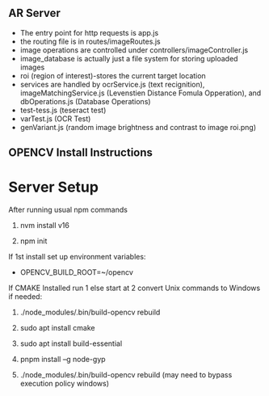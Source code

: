 ## AR Server
* The entry point for http requests is app.js
* the routing file is in routes/imageRoutes.js
* image operations are controlled under controllers/imageController.js
* image_database is actually just a file system for storing uploaded images
* roi (region of interest)-stores the current target location
* services are handled by ocrService.js (text recignition), 
    imageMatchingService.js     (Levenstien Distance Fomula Opperation), and dbOperations.js (Database Operations)
* test-tess.js (teseract test)
* varTest.js   (OCR Test)
* genVariant.js (random image brightness and contrast to image roi.png)

## OPENCV Install Instructions
# Server Setup 
After running usual npm commands 
1. nvm install v16 

2. npm init 

If 1st install set up environment variables: 

* OPENCV_BUILD_ROOT=~/opencv 

If CMAKE Installed run 1 else start at 2 convert Unix commands to Windows if needed: 

1. ./node_modules/.bin/build-opencv rebuild 

2. sudo apt install cmake 

3. sudo apt install build-essential 

4. pnpm install –g node-gyp 

5. ./node_modules/.bin/build-opencv rebuild 
    (may need to bypass execution policy windows) 